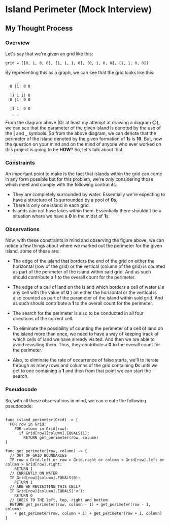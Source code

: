# Island Perimeter (Mock Interview)

## My Thought Process

### Overview
Let's say that we're given an grid like this:

```
grid = [[0, 1, 0, 0], [1, 1, 1, 0], [0, 1, 0, 0], [1, 1, 0, 0]]
```

By representing this as a graph, we can see that the grid looks like this:

```
     _
  0 |1| 0 0
   _   _
  |1 1 1| 0
  0 |1| 0 0
   _
  |1 1| 0 0
   _ _
```
From the diagram above (Or at least my attempt at drawing a diagram 😊), we can see that the parameter of the given island is denoted by the use of the **|** and **_** symbols. So from the above diagram, we can denote that the perimeter of the island denoted by the given formation of **1**s is **16**. But, now the question on your mind and on the mind of anyone who ever worked on this project is going to be **HOW**? So, let's talk about that.

### Constraints
An important point to make is the fact that islands within the grid can come in any form possible but for this problem, we're only considering those which meet and comply with the following contraints:
- They are completely surrounded by water. Essentially we're expecting to have a structure of **1**s surrounded by a pool of **0**s.
- There is only one island in each grid.
- Islands can not have lakes within them. Essentially there shouldn't be a situation where we have a **0** in the midst of **1**s.

### Observations
Now, with these constraints in mind and observing the figure above, we can notice a few things about where we marked out the perimeter for the given island. some of these are:
- The edge of the island that borders the end of the grid on either the horizontal (row of the grid) or the vertical (column of the grid) is counted as part of the perimeter of the island within said grid. And as such should contribute a **1** to the overall count for the perimeter.

- The edge of a cell of land on the island which borders a cell of water (_i.e_ any cell with the value of **0** ) on either the horizontal or the vertical is also counted as part of the parameter of the island within said grid. And as such should contribute a **1** to the overall count for the perimeter.

- The search for the perimeter is also to be conducted in all four directions of the current cell.

- To eliminate the possibility of counting the perimeter of a cell of land on the island more than once, we need to have a way of keeping track of which cells of land we have already visited. And then we are able to avoid revisiting them. Thus, they contribute a **0** to the overall count for the perimeter.

- Also, to eliminate the rate of occurrence of false starts, we'll to iterate through as many rows and columns of the grid containing **0**s until we get to one containing a **1** and then from that point we can start the search.

### Pseudocode
So, with all these observations in mind, we can create the following pseudocode:

```

func island_perimeter(Grid) -> {
  FOR row in Grid:
    FOR column in Grid[row]:
      if Grid[row][column].EQUALS(1):
        RETURN get_perimeter(row, column)
}

func get_perimeter(row, column) -> {
  // OUT OF GRID BOUNDARIES
  IF row < Grid.left or row > Grid.right or column < Grid[row].left or column > Grid[row].right:
    RETURN 1
  // CURRENTLY ON WATER
  IF Grid[row][column].EQUALS(0):
    RETURN 1
  // ARE WE REVISITING THIS CELL?
  IF Grid[row][column].EQUALS('v'):
    RETURN 0
  // CHECK TO THE left, top, right and bottom
  RETURN get_perimeter(row, column - 1) + get_perimeter(row - 1, column)
    + get_perimeter(row, column + 1) + get_perimeter(row + 1, column)
}
```
